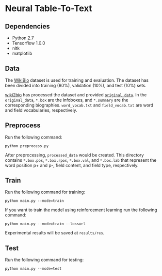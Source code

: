 # Neural Table-To-Text

## Dependencies
  - Python 2.7
  - Tensorflow 1.0.0
  - nltk
  - matplotlib

## Data
The [WikiBio](https://github.com/DavidGrangier/wikipedia-biography-dataset) dataset is used for training and evaluation. The dataset has been divided into training (80%), validation (10%), and test (10%) sets.

[wiki2bio](https://github.com/tyliupku/wiki2bio) has processed the dataset and provided [`original_data`](https://drive.google.com/file/d/15AV8LeWY3nzCKb8RRbM8kwHAp_DUZ5gf/view?usp=sharing). In the `original_data`, `*.box` are the infoboxes, and `*.summary` are the corresponding biographies. `word_vocab.txt` and `field_vocab.txt` are word and field vocabularies, respectively. 

## Preprocess
Run the following command:
```
python preprocess.py
```

After preprocessing, `processed_data` would be created. This directory contains `*.box.pos`, `*.box.rpos`, `*.box.val`, and `*.box.lab` that represent the word position p+ and p-, field content, and field type, respectively.

## Train
Run the following command for training:
```
python main.py --mode=train
```

If you want to train the model using reinforcement learning run the following command:
```
python main.py --mode=train --loss=rl
```

Experimental results will be saved at `results/res`.

## Test
Run the following command for testing:
```
python main.py --mode=test
```